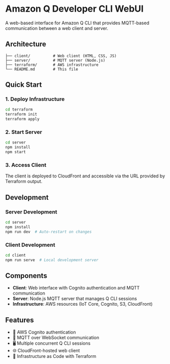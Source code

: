 # Amazon Q Developer CLI WebUI

A web-based interface for Amazon Q CLI that provides MQTT-based communication between a web client and server.

## Architecture

```
├── client/          # Web client (HTML, CSS, JS)
├── server/          # MQTT server (Node.js)
├── terraform/       # AWS infrastructure
└── README.md        # This file
```

## Quick Start

### 1. Deploy Infrastructure
```bash
cd terraform
terraform init
terraform apply
```

### 2. Start Server
```bash
cd server
npm install
npm start
```

### 3. Access Client
The client is deployed to CloudFront and accessible via the URL provided by Terraform output.

## Development

### Server Development
```bash
cd server
npm install
npm run dev  # Auto-restart on changes
```

### Client Development
```bash
cd client
npm run serve  # Local development server
```

## Components

- **Client**: Web interface with Cognito authentication and MQTT communication
- **Server**: Node.js MQTT server that manages Q CLI sessions
- **Infrastructure**: AWS resources (IoT Core, Cognito, S3, CloudFront)

## Features

- 🔐 AWS Cognito authentication
- 📡 MQTT over WebSocket communication
- 🖥️ Multiple concurrent Q CLI sessions
- 🌐 CloudFront-hosted web client
- 🔧 Infrastructure as Code with Terraform
